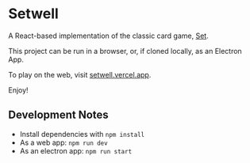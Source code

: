 # Setwell

A React-based implementation of the classic card game, [Set](https://en.wikipedia.org/wiki/Set_(card_game)).

This project can be run in a browser, or, if cloned locally, as an Electron App.

To play on the web, visit [setwell.vercel.app](https://setwell.vercel.app/).

Enjoy!

## Development Notes

- Install dependencies with `npm install`
- As a web app: `npm run dev`
- As an electron app: `npm run start`
